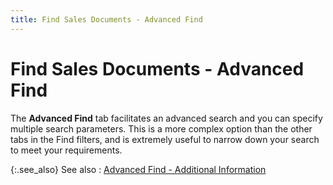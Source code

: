```yaml
---
title: Find Sales Documents - Advanced Find
---
```


# Find Sales Documents - Advanced Find


The **Advanced Find** tab facilitates  an advanced search and you can specify multiple search parameters. This  is a more complex option than the other tabs in the Find filters, and  is extremely useful to narrow down your search to meet your requirements.


{:.see_also}
See also
: [Advanced  Find - Additional Information]({{site.wwe_chm}}/advanced-options/find-function/advanced_find_wwe_find_filter.html)
